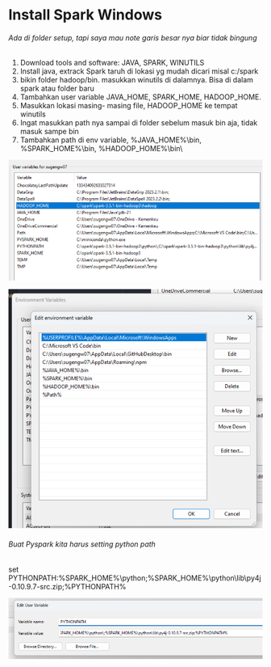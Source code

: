 # Install Spark Windows

###### Ada di folder setup, tapi saya mau note garis besar nya biar tidak bingung

1. Download tools and software: JAVA, SPARK, WINUTILS
2. Install java, extrack Spark taruh di lokasi yg mudah dicari misal c:/spark
3. bikin folder hadoop/bin. masukkan winutils di dalamnya. Bisa di dalam spark atau folder baru
4. Tambahkan user variable JAVA_HOME, SPARK_HOME, HADOOP_HOME.
5. Masukkan lokasi masing- masing file, HADOOP_HOME ke tempat winutils
6. Ingat masukkan path nya sampai di folder sebelum masuk bin aja, tidak masuk sampe bin
7. Tambahkan path di env variable, %JAVA_HOME%\bin, %SPARK_HOME%\bin, %HADOOP_HOME%\bin\

![1710693449571](image/InstalSparkWindowsGengsu/1710693449571.png)

![1710693489124](image/InstalSparkWindowsGengsu/1710693489124.png)

###### Buat Pyspark kita harus setting python path

set PYTHONPATH:%SPARK_HOME%\python\;%SPARK_HOME%\python\lib\py4j-0.10.9.7-src.zip;%PYTHONPATH%

![1710693625373](image/InstalSparkWindowsGengsu/1710693625373.png)
